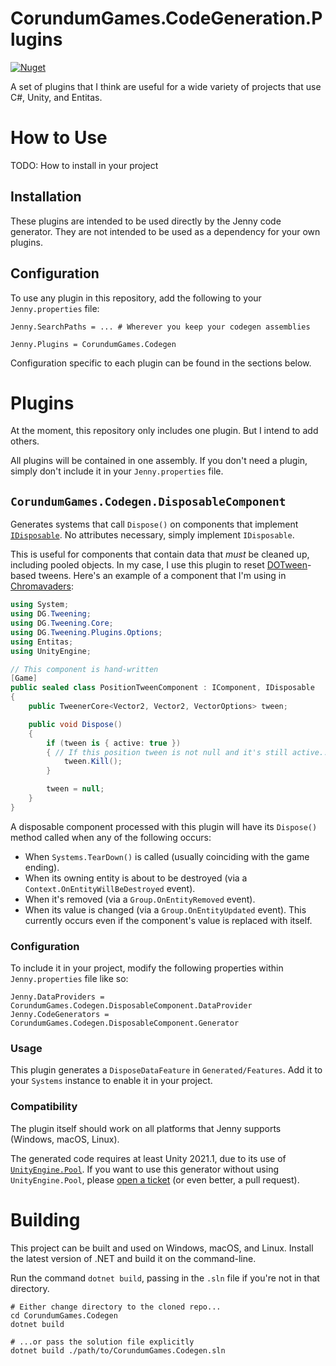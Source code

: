 # CorundumGames.CodeGeneration.Plugins

[![Nuget](https://img.shields.io/nuget/v/CorundumGames.Codegen?style=for-the-badge)](https://www.nuget.org/packages/CorundumGames.Codegen)

A set of plugins that I think are useful for a wide variety of projects that use C#, Unity, and Entitas.

# How to Use

TODO: How to install in your project

## Installation

These plugins are intended to be used directly by the Jenny code generator.
They are not intended to be used as a dependency for your own plugins.

## Configuration

To use any plugin in this repository, add the following to your `Jenny.properties` file:

```properties
Jenny.SearchPaths = ... # Wherever you keep your codegen assemblies

Jenny.Plugins = CorundumGames.Codegen
```

Configuration specific to each plugin can be found in the sections below.

# Plugins

At the moment, this repository only includes one plugin. But I intend to add others.

All plugins will be contained in one assembly.
If you don't need a plugin, simply don't include it in your `Jenny.properties` file.

## `CorundumGames.Codegen.DisposableComponent`

Generates systems that call `Dispose()` on components that implement [`IDisposable`](https://docs.microsoft.com/en-us/dotnet/api/system.idisposable?view=netstandard-2.1).
No attributes necessary, simply implement `IDisposable`.

This is useful for components that contain data that *must* be cleaned up, including pooled objects.
In my case, I use this plugin to reset [DOTween](http://dotween.demigiant.com/)-based tweens.
Here's an example of a component that I'm using in [Chromavaders](https://corundum.games):

```csharp
using System;
using DG.Tweening;
using DG.Tweening.Core;
using DG.Tweening.Plugins.Options;
using Entitas;
using UnityEngine;

// This component is hand-written
[Game]
public sealed class PositionTweenComponent : IComponent, IDisposable
{
    public TweenerCore<Vector2, Vector2, VectorOptions> tween;

    public void Dispose()
    {
        if (tween is { active: true })
        { // If this position tween is not null and it's still active...
            tween.Kill();
        }

        tween = null;
    }
}
```

A disposable component processed with this plugin will have its `Dispose()` method
called when any of the following occurs:

- When `Systems.TearDown()` is called (usually coinciding with the game ending).
- When its owning entity is about to be destroyed (via a `Context.OnEntityWillBeDestroyed` event).
- When it's removed (via a `Group.OnEntityRemoved` event).
- When its value is changed (via a `Group.OnEntityUpdated` event). This currently occurs even if the component's value is replaced with itself.

### Configuration

To include it in your project, modify the following properties within `Jenny.properties` file like so:

```properties
Jenny.DataProviders = CorundumGames.Codegen.DisposableComponent.DataProvider
Jenny.CodeGenerators = CorundumGames.Codegen.DisposableComponent.Generator
```

### Usage

This plugin generates a `DisposeDataFeature` in `Generated/Features`.
Add it to your `Systems` instance to enable it in your project.

### Compatibility

The plugin itself should work on all platforms that Jenny supports (Windows, macOS, Linux).

The generated code requires at least Unity 2021.1,
due to its use of [`UnityEngine.Pool`](https://docs.unity3d.com/2022.1/Documentation/ScriptReference/Pool.ObjectPool_1).
If you want to use this generator without using `UnityEngine.Pool`,
please [open a ticket](https://github.com/CorundumGames/CorundumGames.Codegen/issues) (or even better, a pull request).

# Building

This project can be built and used on Windows, macOS, and Linux.
Install the latest version of .NET and build it on the command-line.

Run the command `dotnet build`, passing in the `.sln` file if you're not in that directory.

```shell
# Either change directory to the cloned repo...
cd CorundumGames.Codegen
dotnet build

# ...or pass the solution file explicitly
dotnet build ./path/to/CorundumGames.Codegen.sln
```
